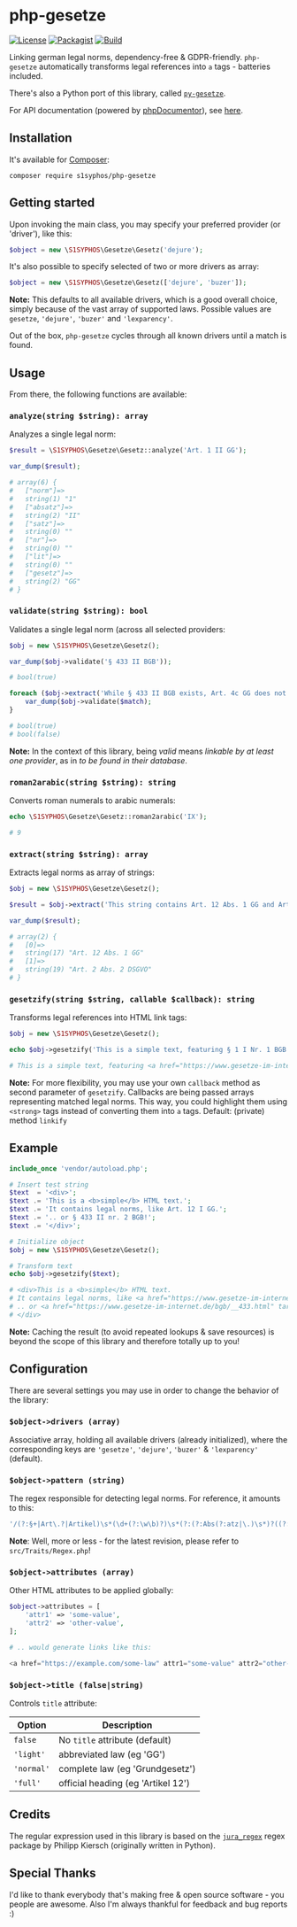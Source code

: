 # php-gesetze
[![License](https://badgen.net/badge/license/GPL/blue)](https://codeberg.org/S1SYPHOS/php-gesetze/src/branch/main/LICENSE) [![Packagist](https://badgen.net/packagist/v/s1syphos/php-gesetze)](https://packagist.org/packages/s1syphos/php-gesetze) [![Build](https://ci.codeberg.org/api/badges/S1SYPHOS/php-gesetze/status.svg)](https://codeberg.org/S1SYPHOS/php-gesetze/issues)

Linking german legal norms, dependency-free & GDPR-friendly. `php-gesetze` automatically transforms legal references into `a` tags - batteries included.

There's also a Python port of this library, called [`py-gesetze`](https://codeberg.org/S1SYPHOS/py-gesetze).

For API documentation (powered by [phpDocumentor](https://www.phpdoc.org)), see [here](https://s1syphos.codeberg.page/php-gesetze).


## Installation

It's available for [Composer](https://getcomposer.org):

```text
composer require s1syphos/php-gesetze
```


## Getting started

Upon invoking the main class, you may specify your preferred provider (or 'driver'), like this:

```php
$object = new \S1SYPHOS\Gesetze\Gesetz('dejure');
```

It's also possible to specify selected of two or more drivers as array:

```php
$object = new \S1SYPHOS\Gesetze\Gesetz(['dejure', 'buzer']);
```

**Note:** This defaults to all available drivers, which is a good overall choice, simply because of the vast array of supported laws. Possible values are `gesetze`, `'dejure'`, `'buzer'` and `'lexparency'`.

Out of the box, `php-gesetze` cycles through all known drivers until a match is found.


## Usage

From there, the following functions are available:


### `analyze(string $string): array`

Analyzes a single legal norm:

```php
$result = \S1SYPHOS\Gesetze\Gesetz::analyze('Art. 1 II GG');

var_dump($result);

# array(6) {
#   ["norm"]=>
#   string(1) "1"
#   ["absatz"]=>
#   string(2) "II"
#   ["satz"]=>
#   string(0) ""
#   ["nr"]=>
#   string(0) ""
#   ["lit"]=>
#   string(0) ""
#   ["gesetz"]=>
#   string(2) "GG"
# }
```


### `validate(string $string): bool`

Validates a single legal norm (across all selected providers:

```php
$obj = new \S1SYPHOS\Gesetze\Gesetz();

var_dump($obj->validate('§ 433 II BGB'));

# bool(true)

foreach ($obj->extract('While § 433 II BGB exists, Art. 4c GG does not!') as $match) {
    var_dump($obj->validate($match);
}

# bool(true)
# bool(false)
```

**Note:** In the context of this library, being *valid* means *linkable by at least one provider*, as in *to be found in their database*.


### `roman2arabic(string $string): string`

Converts roman numerals to arabic numerals:

```php
echo \S1SYPHOS\Gesetze\Gesetz::roman2arabic('IX');

# 9
```


### `extract(string $string): array`

Extracts legal norms as array of strings:

```php
$obj = new \S1SYPHOS\Gesetze\Gesetz();

$result = $obj->extract('This string contains Art. 12 Abs. 1 GG and Art. 2 Abs. 2 DSGVO - for educational purposes only.')

var_dump($result);

# array(2) {
#   [0]=>
#   string(17) "Art. 12 Abs. 1 GG"
#   [1]=>
#   string(19) "Art. 2 Abs. 2 DSGVO"
# }
```


### `gesetzify(string $string, callable $callback): string`

Transforms legal references into HTML link tags:

```php
$obj = new \S1SYPHOS\Gesetze\Gesetz();

echo $obj->gesetzify('This is a simple text, featuring § 1 I Nr. 1 BGB as well as Art. 4c GG');

# This is a simple text, featuring <a href="https://www.gesetze-im-internet.de/bgb/__1.html" title="§ 1 Beginn der Rechtsfähigkeit">§ 1 I Nr. 1 BGB</a> as well as Art. 4c GG
```

**Note:** For more flexibility, you may use your own `callback` method as second parameter of `gesetzify`. Callbacks are being passed arrays representing matched legal norms. This way, you could highlight them using `<strong>` tags instead of converting them into `a` tags. Default: (private) method `linkify`


## Example

```php
include_once 'vendor/autoload.php';

# Insert test string
$text  = '<div>';
$text .= 'This is a <b>simple</b> HTML text.';
$text .= 'It contains legal norms, like Art. 12 I GG.';
$text .= '.. or § 433 II nr. 2 BGB!';
$text .= '</div>';

# Initialize object
$obj = new \S1SYPHOS\Gesetze\Gesetz();

# Transform text
echo $obj->gesetzify($text);

# <div>This is a <b>simple</b> HTML text.
# It contains legal norms, like <a href="https://www.gesetze-im-internet.de/gg/art_12.html" target="_blank">Art. 12 I GG</a>.
# .. or <a href="https://www.gesetze-im-internet.de/bgb/__433.html" target="_blank">§ 433 II nr. 2 BGB</a>!
# </div>
```

**Note:** Caching the result (to avoid repeated lookups & save resources) is beyond the scope of this library and therefore totally up to you!


## Configuration

There are several settings you may use in order to change the behavior of the library:


### `$object->drivers (array)`

Associative array, holding all available drivers (already initialized), where the corresponding keys are `'gesetze'`, `'dejure'`, `'buzer'` & `'lexparency'` (default).


### `$object->pattern (string)`

The regex responsible for detecting legal norms. For reference, it amounts to this:

```php
'/(?:§+|Art\.?|Artikel)\s*(\d+(?:\w\b)?)\s*(?:(?:Abs(?:atz|\.)\s*)?((?:\d+|[XIV]+)(?:\w\b)?))?\s*(?:(?:S\.|Satz)\s*(\d+))?\s*(?:(?:Nr\.|Nummer)\s*(\d+(?:\w\b)?))?\s*(?:(?:lit\.|litera|Buchst\.|Buchstabe)\s*([a-z]?))?.{0,10}?(\b[A-Z][A-Za-z]*[A-Z](?:(?:\s|\b)[XIV]+)?)/'
```

**Note**: Well, more or less - for the latest revision, please refer to `src/Traits/Regex.php`!


### `$object->attributes (array)`

Other HTML attributes to be applied globally:

```php
$object->attributes = [
    'attr1' => 'some-value',
    'attr2' => 'other-value',
];

# .. would generate links like this:

<a href="https://example.com/some-law" attr1="some-value" attr2="other-value">§ 1 SomeLaw</a>
```


### `$object->title (false|string)`

Controls `title` attribute:

| Option     | Description                        |
| ---------- | ---------------------------------- |
| `false`    | No `title` attribute (default)     |
| `'light'`  | abbreviated law (eg 'GG')          |
| `'normal'` | complete law (eg 'Grundgesetz')    |
| `'full'`   | official heading (eg 'Artikel 12') |


## Credits

The regular expression used in this library is based on the [`jura_regex`](https://github.com/kiersch/jura_regex) regex package by Philipp Kiersch (originally written in Python).


## Special Thanks

I'd like to thank everybody that's making free & open source software - you people are awesome. Also I'm always thankful for feedback and bug reports :)
